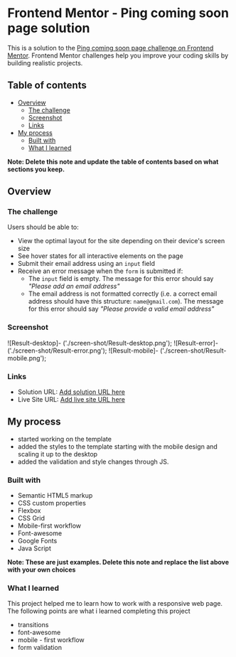 # Frontend Mentor - Ping coming soon page solution

This is a solution to the [Ping coming soon page challenge on Frontend Mentor](https://www.frontendmentor.io/challenges/ping-single-column-coming-soon-page-5cadd051fec04111f7b848da). Frontend Mentor challenges help you improve your coding skills by building realistic projects. 

## Table of contents

- [Overview](#overview)
  - [The challenge](#the-challenge)
  - [Screenshot](#screenshot)
  - [Links](#links)
- [My process](#my-process)
  - [Built with](#built-with)
  - [What I learned](#what-i-learned)


**Note: Delete this note and update the table of contents based on what sections you keep.**

## Overview

### The challenge

Users should be able to:

- View the optimal layout for the site depending on their device's screen size
- See hover states for all interactive elements on the page
- Submit their email address using an `input` field
- Receive an error message when the `form` is submitted if:
	- The `input` field is empty. The message for this error should say *"Please add an email address"*
	- The email address is not formatted correctly (i.e. a correct email address should have this structure: `name@gmail.com`). The message for this error should say *"Please provide a valid email address"*

### Screenshot

![Result-desktop]- ('./screen-shot/Result-desktop.png');
![Result-error]- ('./screen-shot/Result-error.png');
![Result-mobile]- ('./screen-shot/Result-mobile.png');

### Links

- Solution URL: [Add solution URL here](https://your-solution-url.com)
- Live Site URL: [Add live site URL here](https://your-live-site-url.com)

## My process
- started working on the template
- added the styles to the template starting with the mobile design and scaling it up to the desktop
- added the validation and style changes through JS.

### Built with

- Semantic HTML5 markup
- CSS custom properties
- Flexbox
- CSS Grid
- Mobile-first workflow
- Font-awesome
- Google Fonts
- Java Script

**Note: These are just examples. Delete this note and replace the list above with your own choices**

### What I learned
  This project helped me to learn how to work with a responsive web page. 
  The following points are what i learned completing this project
  - transitions
  - font-awesome
  - mobile - first workflow
  - form validation

